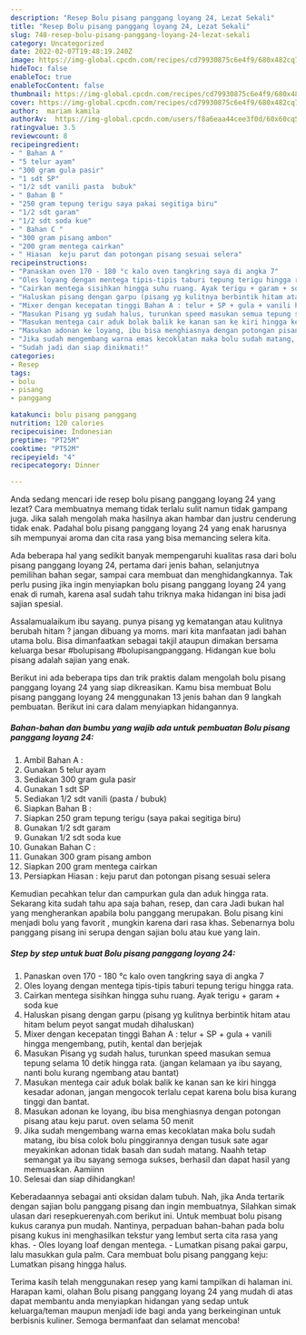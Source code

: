 ```yaml
---
description: "Resep Bolu pisang panggang loyang 24, Lezat Sekali"
title: "Resep Bolu pisang panggang loyang 24, Lezat Sekali"
slug: 748-resep-bolu-pisang-panggang-loyang-24-lezat-sekali
category: Uncategorized
date: 2022-02-07T19:48:19.240Z
image: https://img-global.cpcdn.com/recipes/cd79930875c6e4f9/680x482cq70/bolu-pisang-panggang-loyang-24-foto-resep-utama.jpg
hideToc: false
enableToc: true
enableTocContent: false
thumbnail: https://img-global.cpcdn.com/recipes/cd79930875c6e4f9/680x482cq70/bolu-pisang-panggang-loyang-24-foto-resep-utama.jpg
cover: https://img-global.cpcdn.com/recipes/cd79930875c6e4f9/680x482cq70/bolu-pisang-panggang-loyang-24-foto-resep-utama.jpg
author:  mariam kamila
authorAv:  https://img-global.cpcdn.com/users/f8a6eaa44cee3f0d/60x60cq50/avatar.jpg
ratingvalue: 3.5
reviewcount: 8
recipeingredient:
- " Bahan A "
- "5 telur ayam"
- "300 gram gula pasir"
- "1 sdt SP"
- "1/2 sdt vanili pasta  bubuk"
- " Bahan B "
- "250 gram tepung terigu saya pakai segitiga biru"
- "1/2 sdt garam"
- "1/2 sdt soda kue"
- " Bahan C "
- "300 gram pisang ambon"
- "200 gram mentega cairkan"
- " Hiasan  keju parut dan potongan pisang sesuai selera"
recipeinstructions:
- "Panaskan oven 170 - 180 °c kalo oven tangkring saya di angka 7"
- "Oles loyang dengan mentega tipis-tipis taburi tepung terigu hingga rata."
- "Cairkan mentega sisihkan hingga suhu ruang. Ayak terigu + garam + soda kue"
- "Haluskan pisang dengan garpu (pisang yg kulitnya berbintik hitam atau hitam belum peyot sangat mudah dihaluskan)"
- "Mixer dengan kecepatan tinggi Bahan A : telur + SP + gula + vanili hingga mengembang, putih, kental dan berjejak"
- "Masukan Pisang yg sudah halus, turunkan speed masukan semua tepung selama 10 detik hingga rata. (jangan kelamaan ya ibu sayang, nanti bolu kurang ngembang atau bantat)"
- "Masukan mentega cair aduk bolak balik ke kanan san ke kiri hingga kesadar adonan, jangan mengocok terlalu cepat karena bolu bisa kurang tinggi dan bantat."
- "Masukan adonan ke loyang, ibu bisa menghiasnya dengan potongan pisang atau keju parut. oven selama 50 menit"
- "Jika sudah mengembang warna emas kecoklatan maka bolu sudah matang, ibu bisa colok bolu pinggirannya dengan tusuk sate agar meyakinkan adonan tidak basah dan sudah matang. Naahh tetap semangat ya ibu sayang semoga sukses, berhasil dan dapat hasil yang memuaskan. Aamiinn"
- "Sudah jadi dan siap dinikmati!"
categories:
- Resep
tags:
- bolu
- pisang
- panggang

katakunci: bolu pisang panggang 
nutrition: 120 calories
recipecuisine: Indonesian
preptime: "PT25M"
cooktime: "PT52M"
recipeyield: "4"
recipecategory: Dinner

---
```



Anda sedang mencari ide resep bolu pisang panggang loyang 24 yang lezat? Cara membuatnya memang tidak terlalu sulit namun tidak gampang juga. Jika salah mengolah maka hasilnya akan hambar dan justru cenderung tidak enak. Padahal bolu pisang panggang loyang 24 yang enak harusnya sih mempunyai aroma dan cita rasa yang bisa memancing selera kita.


Ada beberapa hal yang sedikit banyak mempengaruhi kualitas rasa dari bolu pisang panggang loyang 24, pertama dari jenis bahan, selanjutnya pemilihan bahan segar, sampai cara membuat dan menghidangkannya. Tak perlu pusing jika ingin menyiapkan bolu pisang panggang loyang 24 yang enak di rumah, karena asal sudah tahu triknya maka hidangan ini bisa jadi sajian spesial.

Assalamualaikum ibu sayang. punya pisang yg kematangan atau kulitnya berubah hitam ? jangan dibuang ya moms. mari kita manfaatan jadi bahan utama bolu. Bisa dimanfaatkan sebagai takjil ataupun dimakan bersama keluarga besar #bolupisang #bolupisangpanggang. Hidangan kue bolu pisang adalah sajian yang enak.


Berikut ini ada beberapa tips dan trik praktis dalam mengolah bolu pisang panggang loyang 24 yang siap dikreasikan. Kamu bisa membuat Bolu pisang panggang loyang 24 menggunakan 13 jenis bahan dan 9 langkah pembuatan. Berikut ini cara dalam menyiapkan hidangannya.

<!--inarticleads1-->

##### Bahan-bahan dan bumbu yang wajib ada untuk pembuatan Bolu pisang panggang loyang 24:

1. Ambil  Bahan A :
1. Gunakan 5 telur ayam
1. Sediakan 300 gram gula pasir
1. Gunakan 1 sdt SP
1. Sediakan 1/2 sdt vanili (pasta / bubuk)
1. Siapkan  Bahan B :
1. Siapkan 250 gram tepung terigu (saya pakai segitiga biru)
1. Gunakan 1/2 sdt garam
1. Gunakan 1/2 sdt soda kue
1. Gunakan  Bahan C :
1. Gunakan 300 gram pisang ambon
1. Siapkan 200 gram mentega cairkan
1. Persiapkan  Hiasan : keju parut dan potongan pisang sesuai selera


Kemudian pecahkan telur dan campurkan gula dan aduk hingga rata. Sekarang kita sudah tahu apa saja bahan, resep, dan cara Jadi bukan hal yang mengherankan apabila bolu panggang merupakan. Bolu pisang kini menjadi bolu yang favorit , mungkin karena dari rasa khas. Sebenarnya bolu panggang pisang ini serupa dengan sajian bolu atau kue yang lain. 

<!--inarticleads2-->

##### Step by step untuk buat Bolu pisang panggang loyang 24:

1. Panaskan oven 170 - 180 °c kalo oven tangkring saya di angka 7
1. Oles loyang dengan mentega tipis-tipis taburi tepung terigu hingga rata.
1. Cairkan mentega sisihkan hingga suhu ruang. Ayak terigu + garam + soda kue
1. Haluskan pisang dengan garpu (pisang yg kulitnya berbintik hitam atau hitam belum peyot sangat mudah dihaluskan)
1. Mixer dengan kecepatan tinggi Bahan A : telur + SP + gula + vanili hingga mengembang, putih, kental dan berjejak
1. Masukan Pisang yg sudah halus, turunkan speed masukan semua tepung selama 10 detik hingga rata. (jangan kelamaan ya ibu sayang, nanti bolu kurang ngembang atau bantat)
1. Masukan mentega cair aduk bolak balik ke kanan san ke kiri hingga kesadar adonan, jangan mengocok terlalu cepat karena bolu bisa kurang tinggi dan bantat.
1. Masukan adonan ke loyang, ibu bisa menghiasnya dengan potongan pisang atau keju parut. oven selama 50 menit
1. Jika sudah mengembang warna emas kecoklatan maka bolu sudah matang, ibu bisa colok bolu pinggirannya dengan tusuk sate agar meyakinkan adonan tidak basah dan sudah matang. Naahh tetap semangat ya ibu sayang semoga sukses, berhasil dan dapat hasil yang memuaskan. Aamiinn
1. Selesai dan siap dihidangkan!

Keberadaannya sebagai anti oksidan dalam tubuh. Nah, jika Anda tertarik dengan sajian bolu panggang pisang dan ingin membuatnya, Silahkan simak ulasan dari resepkuerenyah.com berikut ini. Untuk membuat bolu pisang kukus caranya pun mudah. Nantinya, perpaduan bahan-bahan pada bolu pisang kukus ini menghasilkan tekstur yang lembut serta cita rasa yang khas. - Oles loyang loaf dengan mentega. - Lumatkan pisang pakai garpu, lalu masukkan gula palm. Cara membuat bolu pisang panggang keju: Lumatkan pisang hingga halus. 

Terima kasih telah menggunakan resep yang kami tampilkan di halaman ini. Harapan kami, olahan Bolu pisang panggang loyang 24 yang mudah di atas dapat membantu anda menyiapkan hidangan yang sedap untuk keluarga/teman maupun menjadi ide bagi anda yang berkeinginan untuk berbisnis kuliner. Semoga bermanfaat dan selamat mencoba!
